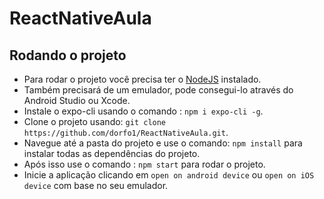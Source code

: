 # ReactNativeAula

## Rodando o projeto

* Para rodar o projeto você precisa ter o [NodeJS](https://nodejs.org/en/) instalado.
* Também precisará de um emulador, pode consegui-lo através do Android Studio ou Xcode.
* Instale o expo-cli usando o comando : `npm i expo-cli -g`.
* Clone o projeto usando: `git clone https://github.com/dorfo1/ReactNativeAula.git`.
* Navegue até a pasta do projeto e use o comando: `npm install` para instalar todas as dependências do projeto.
* Após isso use o comando : `npm start` para rodar o projeto.
* Inicie a aplicação clicando em `open on android device` ou `open on iOS device` com base no seu emulador.

